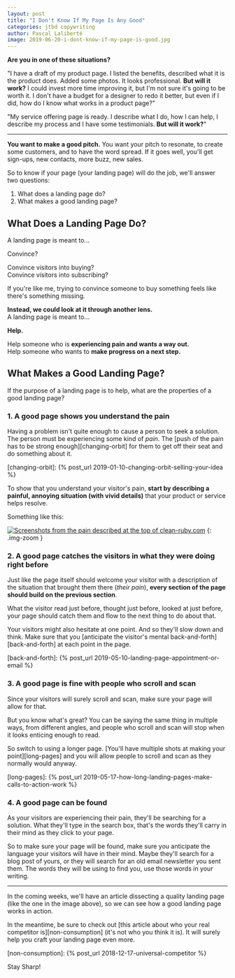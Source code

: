 ```yaml
---
layout: post
title: "I Don't Know If My Page Is Any Good"
categories: jtbd copywriting
author: Pascal Laliberté
image: 2019-06-20-i-dont-know-if-my-page-is-good.jpg
---
```


**Are you in one of these situations?**

"I have a draft of my product page. I listed the benefits, described what it is the product does. Added some photos. It looks professional. **But will it work?** I could invest more time improving it, but I'm not sure it's going to be worth it. I don't have a budget for a designer to redo it better, but even if I did, how do I know what works in a product page?"

"My service offering page is ready. I describe what I do, how I can help, I describe my process and I have some testimonials. **But will it work?**"

---

**You want to make a good pitch.** You want your pitch to resonate, to create some customers, and to have the word spread. If it goes well, you'll get sign-ups, new contacts, more buzz, new sales.

So to know if your page (your landing page) will do the job, we'll answer two questions:

1. What does a landing page do?
2. What makes a good landing page?

## What Does a Landing Page Do?

A landing page is meant to...

Convince?

Convince visitors into buying?  
Convince visitors into subscribing?

If you're like me, trying to convince someone to buy something feels like there's something missing.

**Instead, we could look at it through another lens.**  
A landing page is meant to...

**Help.**

Help someone who is **experiencing pain and wants a way out.**  
Help someone who wants to **make progress on a next step.**

## What Makes a Good Landing Page?

If the purpose of a landing page is to help, what are the properties of a good landing page?

### 1. A good page shows you understand the pain

Having a problem isn't quite enough to cause a person to seek a solution. The person must be experiencing some kind of _pain_. The [push of the pain has to be strong enough][changing-orbit] for them to get off their seat and do something about it.

[changing-orbit]: {% post_url 2019-01-10-changing-orbit-selling-your-idea %}

To show that you understand your visitor's pain, **start by describing a painful, annoying situation (with vivid details)** that your product or service helps resolve.

Something like this:
  
[![Screenshots from the pain described at the top of clean-ruby.com](/assets/images/posts/2019-06-20-i-dont-know-if-my-page-is-good-01.jpg)](https://www.clean-ruby.com)
{: .img-zoom }

### 2. A good page catches the visitors in what they were doing right before

Just like the page itself should welcome your visitor with a description of the situation that brought them there (_their pain_), **every section of the page should build on the previous section**.

What the visitor read just before, thought just before, looked at just before, your page should catch them and flow to the next thing to do about that.

Your visitors might also hesitate at one point. And so they'll slow down and think. Make sure that you [anticipate the visitor's mental back-and-forth][back-and-forth] at each point in the page.

[back-and-forth]: {% post_url 2019-05-10-landing-page-appointment-or-email %}

### 3. A good page is fine with people who scroll and scan  

Since your visitors will surely scroll and scan, make sure your page will allow for that.

But you know what's great? You can be saying the same thing in multiple ways, from different angles, and people who scroll and scan will stop when it looks enticing enough to read.

So switch to using a longer page. [You'll have multiple shots at making your point][long-pages] and you will allow people to scroll and scan as they normally would anyway.

[long-pages]: {% post_url 2019-05-17-how-long-landing-pages-make-calls-to-action-work %}

### 4. A good page can be found

As your visitors are experiencing their pain, they'll be searching for a solution. What they'll type in the search box, that's the words they'll carry in their mind as they click to your page.

So to make sure your page will be found, make sure you anticipate the language your visitors will have in their mind. Maybe they'll search for a blog post of yours, or they will search for an old email newsletter you sent them. The words they will be using to find you, use those words in your writing.

---

In the coming weeks, we'll have an article dissecting a quality landing page (like the one in the image above), so we can see how a good landing page works in action.

In the meantime, be sure to check out [this article about who your real competitor is][non-consumption] (it's not who you think it is). It will surely help you craft your landing page even more.

[non-consumption]: {% post_url 2018-12-17-universal-competitor %}

Stay Sharp!
